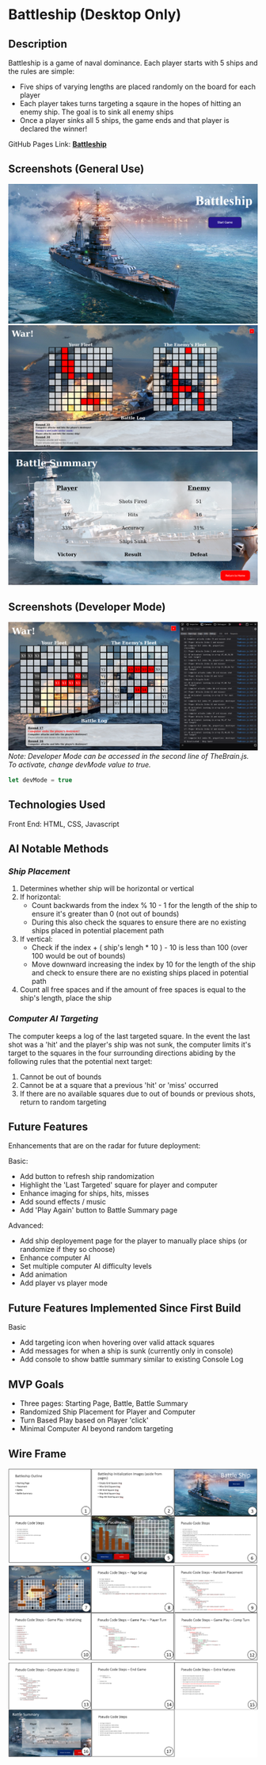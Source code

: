 # Battleship (Desktop Only)

## Description
Battleship is a game of naval dominance.  Each player starts with 5 ships and the rules are simple: 
- Five ships of varying lengths are placed randomly on the board for each player
- Each player takes turns targeting a sqaure in the hopes of hitting an enemy ship.  The goal is to sink all enemy ships 
- Once a player sinks all 5 ships, the game ends and that player is declared the winner!

GitHub Pages Link: **[Battleship](https://jagerziel.github.io/Battleship/)**


## Screenshots (General Use)
![Battleship Homepage](./README%20Screenshots/Homepage_Screenshot_01.png "Battleship Home Page")
![Battle](./README%20Screenshots/Battle_Screenshot_02.png "Battle!")
![Battle Summary](./README%20Screenshots/Battle_Summary_Screenshot_02.png "Battle Summary")

## Screenshots (Developer Mode)
![Gameplay Screenshot DEV](./README%20Screenshots/Battle_Screenshot_DEV_03.png "Gameplay Screenshot (Developer)")
*Note: Developer Mode can be accessed in the second line of TheBrain.js.  To activate, change devMode value to true.*
```js
let devMode = true
```


## Technologies Used
Front End: HTML, CSS, Javascript

## AI Notable Methods
### ***Ship Placement***
1. Determines whether ship will be horizontal or vertical
2. If horizontal:
   - Count backwards from the index % 10 - 1 for the length of the ship to ensure it's greater than 0 (not out of bounds)
   - During this also check the squares to ensure there are no existing ships placed in potential placement path
3. If vertical:
    - Check if the index + ( ship's lengh * 10 ) - 10 is less than 100 (over 100 would be out of bounds)
    - Move downward increasing the index by 10 for the length of the ship and check to ensure there are no existing ships placed in potential path 
4. Count all free spaces and if the amount of free spaces is equal to the ship's length, place the ship

### ***Computer AI Targeting***
The computer keeps a log of the last targeted square.  In the event the last shot was a 'hit' and the player's ship was not sunk, the computer limits it's target to the squares in the four surrounding directions abiding by the following rules that the potential next target:
1. Cannot be out of bounds
2. Cannot be at a square that a previous 'hit' or 'miss' occurred
3. If there are no available squares due to out of bounds or previous shots, return to random targeting

## Future Features
Enhancements that are on the radar for future deployment:

Basic:
- Add button to refresh ship randomization
- Highlight the 'Last Targeted' square for player and computer
- Enhance imaging for ships, hits, misses
- Add sound effects / music
- Add 'Play Again' button to Battle Summary page

Advanced:
- Add ship deployement page for the player to manually place ships (or randomize if they so choose)
- Enhance computer AI
- Set multiple computer AI difficulty levels
- Add animation
- Add player vs player mode

## Future Features Implemented Since First Build

Basic
- Add targeting icon when hovering over valid attack squares
- Add messages for when a ship is sunk (currently only in console)
- Add console to show battle summary similar to existing Console Log

## MVP Goals
- Three pages: Starting Page, Battle, Battle Summary
- Randomized Ship Placement for Player and Computer
- Turn Based Play based on Player 'click'
- Minimal Computer AI beyond random targeting

## Wire Frame
![Wireframe Pages 01-06](./README%20Wireframe/Wireframe_01-06.png "Wireframe Pages 01-06")
![Wireframe Pages 07-12](./README%20Wireframe/Wireframe_07-12.png "Wireframe Pages 07-12")
![Wireframe Pages 13-17](./README%20Wireframe/Wireframe_13-17.png "Wireframe Pages 13-17")
